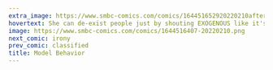 ```yaml
---
extra_image: https://www.smbc-comics.com/comics/164451652920220210after.png
hovertext: She can de-exist people just by shouting EXOGENOUS like it's a Harry Potter spell.
image: https://www.smbc-comics.com/comics/1644516407-20220210.png
next_comic: irony
prev_comic: classified
title: Model Behavior
---
```


